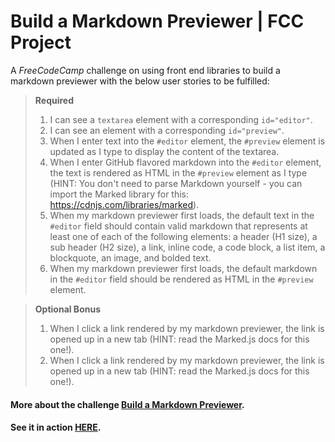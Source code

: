 # Build a Markdown Previewer | FCC Project

<!-- [![Markdown Previewer](demo.jpg "Markdown Previewer")](https://amr-adel.github.io/fcc-markdown-previewer/) -->

A *FreeCodeCamp* challenge on using front end libraries to build a markdown previewer with the below user stories to be fulfilled:

> **Required**
> 1. I can see a `textarea` element with a corresponding `id="editor"`.
> 2.  I can see an element with a corresponding `id="preview"`.
> 3. When I enter text into the `#editor` element, the `#preview` element is updated as I type to display the content of the textarea.
> 4. When I enter GitHub flavored markdown into the `#editor` element, the text is rendered as HTML in the `#preview` element as I type (HINT: You don't need to parse Markdown yourself - you can import the Marked library for this: https://cdnjs.com/libraries/marked).
> 5. When my markdown previewer first loads, the default text in the `#editor` field should contain valid markdown that represents at least one of each of the following elements: a header (H1 size), a sub header (H2 size), a link, inline code, a code block, a list item, a blockquote, an image, and bolded text.
> 6. When my markdown previewer first loads, the default markdown in the `#editor` field should be rendered as HTML in the `#preview` element.

> **Optional Bonus**
> 1. When I click a link rendered by my markdown previewer, the link is opened up in a new tab (HINT: read the Marked.js docs for this one!).
> 2. When I click a link rendered by my markdown previewer, the link is opened up in a new tab (HINT: read the Marked.js docs for this one!).

#### More about the challenge [Build a Markdown Previewer](https://learn.freecodecamp.org/front-end-libraries/front-end-libraries-projects/build-a-markdown-previewer).
#### See it in action [HERE](https://amr-adel.github.io/fcc-markdown-previewer/).
